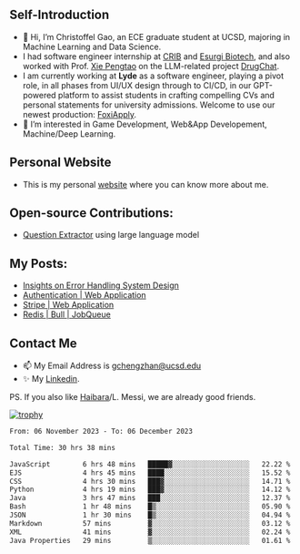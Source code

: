 ## Self-Introduction
- 👋 Hi, I’m Christoffel Gao, an ECE graduate student at UCSD, majoring in Machine Learning and Data Science.
- I had software engineer internship at [CRIB](https://www.linkedin.com/company/trycrib/) and [Esurgi Biotech](https://myesurgi.com/), and also worked with Prof. [Xie Pengtao](https://pengtaoxie.github.io/) on the LLM-related project [DrugChat](https://github.com/UCSD-AI4H/drugchat).
- I am currently working at **Lyde** as a software engineer, playing a pivot role, in all phases from UI/UX design through to CI/CD, in our GPT-powered platform to assist students in crafting compelling CVs and personal statements for university admissions. Welcome to use our newest production: [FoxiApply](https://lyde.io).
- 👀 I’m interested in Game Development, Web&App Developement, Machine/Deep Learning.

## Personal Website
-  This is my personal [website](https://gaochengzhan.netlify.app/) where you can know more about me.

## Open-source Contributions:
- [Question Extractor](https://github.com/nestordemeure/question_extractor) using large language model

## My Posts:
- [Insights on Error Handling System Design](https://gaochengzhan.netlify.app/post/error-handling/)
- [Authentication | Web Application](https://gaochengzhan.netlify.app/post/authentication/)
- [Stripe | Web Application](https://gaochengzhan.netlify.app/post/stripe/)
- [Redis | Bull | JobQueue](https://gaochengzhan.netlify.app/post/job-queue/)

## Contact Me
- 📫 My Email Address is gchengzhan@ucsd.edu
- ✨ My [Linkedin](https://www.linkedin.com/in/chengzhan-christoffel-gao/).

PS. If you also like [Haibara](https://www.detectiveconanworld.com/wiki/Ai_Haibara)/L. Messi, we are already good friends.

[![trophy](https://github-profile-trophy.vercel.app/?username=gaochengzhan&theme=flat&row=1&margin-w=12)](https://github.com/ryo-ma/github-profile-trophy)

<!--START_SECTION:waka-->

```txt
From: 06 November 2023 - To: 06 December 2023

Total Time: 30 hrs 38 mins

JavaScript        6 hrs 48 mins   █████▓░░░░░░░░░░░░░░░░░░░   22.22 %
EJS               4 hrs 45 mins   ████░░░░░░░░░░░░░░░░░░░░░   15.52 %
CSS               4 hrs 30 mins   ███▓░░░░░░░░░░░░░░░░░░░░░   14.71 %
Python            4 hrs 19 mins   ███▓░░░░░░░░░░░░░░░░░░░░░   14.12 %
Java              3 hrs 47 mins   ███░░░░░░░░░░░░░░░░░░░░░░   12.37 %
Bash              1 hr 48 mins    █▒░░░░░░░░░░░░░░░░░░░░░░░   05.90 %
JSON              1 hr 30 mins    █▒░░░░░░░░░░░░░░░░░░░░░░░   04.94 %
Markdown          57 mins         ▓░░░░░░░░░░░░░░░░░░░░░░░░   03.12 %
XML               41 mins         ▓░░░░░░░░░░░░░░░░░░░░░░░░   02.24 %
Java Properties   29 mins         ▒░░░░░░░░░░░░░░░░░░░░░░░░   01.61 %
```

<!--END_SECTION:waka-->

<!---
gaochengzhan/gaochengzhan is a ✨ special ✨ repository because its `README.md` (this file) appears on your GitHub profile.
You can click the Preview link to take a look at your changes.
--->
